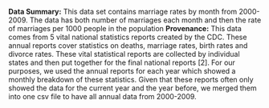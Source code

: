 **Data Summary:**
This data set contains marriage rates by month from 2000-2009. The data has both number of marriages each month and then the rate of marriages per 1000 people in the population 
**Provenance:**
This data comes from 5 vital national statistics reports created by the CDC.  These annual reports cover statistics on deaths, marriage rates, birth rates and divorce rates. These vital statistical reports are collected by individual states and then put together for the final national reports [2]. For our purposes, we used the annual reports for each year which showed a monthly breakdown of these statistics. Given that these reports often only showed the data for the current year and the year before, we merged them into one csv file to have all annual data from 2000-2009.  

